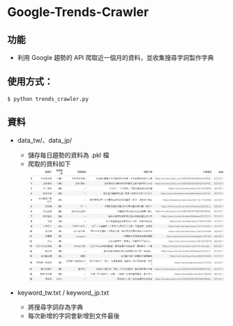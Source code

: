 # Google-Trends-Crawler

## 功能

* 利用 Google 趨勢的 API 爬取近一個月的資料，並收集搜尋字詞製作字典

## 使用方式：
```
$ python trends_crawler.py
```

## 資料
* data_tw/、data_jp/
    * 儲存每日趨勢的資料為 .pkl 檔
    * 爬取的資料如下
    ![demo_data](demo_data.png)

* keyword_tw.txt / keyword_jp.txt
    * 將搜尋字詞存為字典
    * 每次新增的字詞會新增到文件最後

